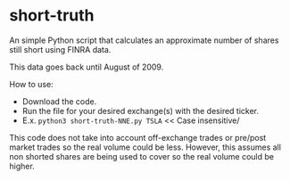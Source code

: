 # short-truth
An simple Python script that calculates an approximate number of shares still short using FINRA data.

This data goes back until August of 2009.

How to use:
- Download the code.
- Run the file for your desired exchange(s) with the desired ticker.
- E.x. ```python3 short-truth-NNE.py TSLA``` << Case insensitive/

This code does not take into account off-exchange trades or pre/post market trades so the real volume could be less. However, this assumes all non shorted shares are being used to cover so the real volume could be higher. 

